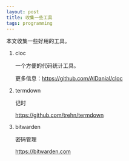 ```yaml
---
layout: post
title: 收集一些工具
tags: programming
---
```


本文收集一些好用的工具。

1. cloc

   一个方便的代码统计工具。

   更多信息：https://github.com/AlDanial/cloc

2. termdown

   记时

   https://github.com/trehn/termdown

3. bitwarden

   密码管理

   https://bitwarden.com